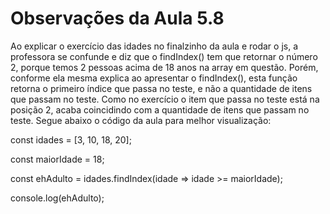 # Observações da Aula 5.8

Ao explicar o exercício das idades no finalzinho da aula e rodar o js, a professora se confunde e diz que o findIndex() tem que retornar o número 2, porque temos 2 pessoas acima de 18 anos na array em questão. Porém, conforme ela mesma explica ao apresentar o findIndex(), esta função retorna o primeiro índice que passa no teste, e não a quantidade de itens que passam no teste. Como no exercício o item que passa no teste está na posição 2, acaba coincidindo com a quantidade de itens que passam no teste. Segue abaixo o código da aula para melhor visualização:

const idades = [3, 10, 18, 20];

const maiorIdade = 18;

const ehAdulto = idades.findIndex(idade => idade >= maiorIdade);

console.log(ehAdulto);

